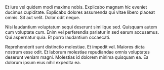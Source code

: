 Et iure vel quidem modi maxime nobis. Explicabo magnam hic eveniet ducimus cupiditate. Explicabo dolores assumenda qui vitae libero placeat omnis. Sit aut velit. Dolor odit neque.
 Nisi laudantium voluptatum sequi deserunt similique sed. Quisquam autem cum voluptate cum. Enim vel perferendis pariatur in sed earum accusamus. Qui aspernatur quia. Et porro laudantium occaecati.
 Reprehenderit sunt distinctio molestiae. Et impedit vel. Maiores dicta nostrum esse odit. Et laborum molestiae repudiandae omnis voluptates deserunt veniam magni. Molestias id dolorem minima quisquam ea. Ea dolorum ipsum eius nihil expedita ea.